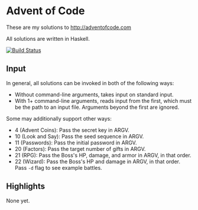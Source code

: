 # Advent of Code

These are my solutions to http://adventofcode.com

All solutions are written in Haskell.

[![Build Status](https://travis-ci.org/petertseng/adventofcode-hs-2015.svg?branch=master)](https://travis-ci.org/petertseng/adventofcode-hs-2015)

## Input

In general, all solutions can be invoked in both of the following ways:

* Without command-line arguments, takes input on standard input.
* With 1+ command-line arguments, reads input from the first, which must be the path to an input file.
  Arguments beyond the first are ignored.

Some may additionally support other ways:

* 4 (Advent Coins): Pass the secret key in ARGV.
* 10 (Look and Say): Pass the seed sequence in ARGV.
* 11 (Passwords): Pass the initial password in ARGV.
* 20 (Factors): Pass the target number of gifts in ARGV.
* 21 (RPG): Pass the Boss's HP, damage, and armor in ARGV, in that order.
* 22 (Wizard): Pass the Boss's HP and damage in ARGV, in that order. Pass `-d` flag to see example battles.

## Highlights

None yet.
